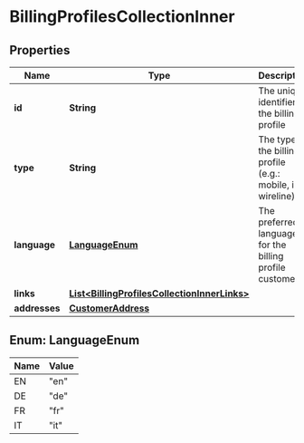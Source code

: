 
# BillingProfilesCollectionInner

## Properties
Name | Type | Description | Notes
------------ | ------------- | ------------- | -------------
**id** | **String** | The unique identifier of the billing profile | 
**type** | **String** | The type of the billing profile (e.g.: mobile, ip, wireline). | 
**language** | [**LanguageEnum**](#LanguageEnum) | The preferred language for the billing profile customer. |  [optional]
**links** | [**List&lt;BillingProfilesCollectionInnerLinks&gt;**](BillingProfilesCollectionInnerLinks.md) |  | 
**addresses** | [**CustomerAddress**](CustomerAddress.md) |  | 


<a name="LanguageEnum"></a>
## Enum: LanguageEnum
Name | Value
---- | -----
EN | &quot;en&quot;
DE | &quot;de&quot;
FR | &quot;fr&quot;
IT | &quot;it&quot;



